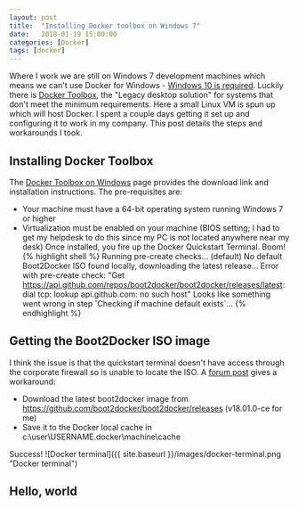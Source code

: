 ```yaml
---
layout: post
title:  "Installing Docker toolbox on Windows 7"
date:   2018-01-19 15:00:00
categories: [Docker]
tags: [docker]
---
```

Where I work we are still on Windows 7 development machines which means we can't use Docker for Windows - [Windows 10 is required](https://docs.docker.com/docker-for-windows/faqs/#why-is-windows-10-required). Luckily there is [Docker Toolbox](https://docs.docker.com/toolbox/overview/), the "Legacy desktop solution" for systems that don't meet the minimum requirements. Here a small Linux VM is spun up which will host Docker. I spent a couple days getting it set up and configuring it to work in my company. This post details the steps and workarounds I took.

## Installing Docker Toolbox
The [Docker Toolbox on Windows](https://docs.docker.com/toolbox/toolbox_install_windows/) page provides the download link and installation instructions. The pre-requisites are:
* Your machine must have a 64-bit operating system running Windows 7 or higher
* Virtualization must be enabled on your machine (BIOS setting; I had to get my helpdesk to do this since my PC is not located anywhere near my desk)
Once installed, you fire up the Docker Quickstart Terminal.
Boom!
{% highlight shell %}
Running pre-create checks...
(default) No default Boot2Docker ISO found locally, downloading the latest release...
Error with pre-create check: "Get https://api.github.com/repos/boot2docker/boot2docker/releases/latest: dial tcp: lookup api.github.com: no such host"
Looks like something went wrong in step ´Checking if machine default exists´...
{% endhighlight %}

## Getting the Boot2Docker ISO image
I think the issue is that the quickstart terminal doesn't have access through the corporate firewall so is unable to locate the ISO. A [forum post](https://forums.docker.com/t/pre-create-check-failed-when-first-time-launch-docker-quickstart-terminal/9977/3)  gives a workaround:
* Download the latest boot2docker image from https://github.com/boot2docker/boot2docker/releases (v18.01.0-ce for me)
* Save it to the Docker local cache in c:\\user\\USERNAME.docker\\machine\\cache

Success!
![Docker terminal]({{ site.baseurl }}/images/docker-terminal.png "Docker terminal")

## Hello, world
